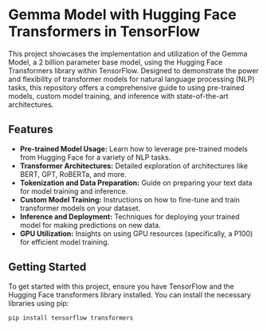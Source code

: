 # Gemma Model with Hugging Face Transformers in TensorFlow

This project showcases the implementation and utilization of the Gemma Model, a 2 billion parameter base model, using the Hugging Face Transformers library within TensorFlow. Designed to demonstrate the power and flexibility of transformer models for natural language processing (NLP) tasks, this repository offers a comprehensive guide to using pre-trained models, custom model training, and inference with state-of-the-art architectures.

## Features

- **Pre-trained Model Usage:** Learn how to leverage pre-trained models from Hugging Face for a variety of NLP tasks.
- **Transformer Architectures:** Detailed exploration of architectures like BERT, GPT, RoBERTa, and more.
- **Tokenization and Data Preparation:** Guide on preparing your text data for model training and inference.
- **Custom Model Training:** Instructions on how to fine-tune and train transformer models on your dataset.
- **Inference and Deployment:** Techniques for deploying your trained model for making predictions on new data.
- **GPU Utilization:** Insights on using GPU resources (specifically, a P100) for efficient model training.

## Getting Started

To get started with this project, ensure you have TensorFlow and the Hugging Face transformers library installed. You can install the necessary libraries using pip:

```bash
pip install tensorflow transformers
